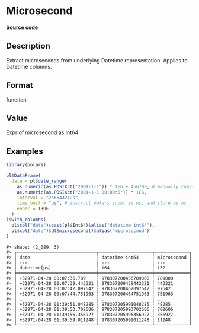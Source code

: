 
# Microsecond

[**Source code**](https://github.com/pola-rs/r-polars/tree/main/R/expr__datetime.R#L536)

## Description

Extract microseconds from underlying Datetime representation. Applies to
Datetime columns.

## Format

function

## Value

Expr of microsecond as Int64

## Examples

``` r
library(polars)

pl$DataFrame(
  date = pl$date_range(
    as.numeric(as.POSIXct("2001-1-1")) * 1E6 + 456789, # manually convert to us
    as.numeric(as.POSIXct("2001-1-1 00:00:6")) * 1E6,
    interval = "2s654321us",
    time_unit = "us", # instruct polars input is us, and store as us
    eager = TRUE
  )
)$with_columns(
  pl$col("date")$cast(pl$Int64)$alias("datetime int64"),
  pl$col("date")$dt$microsecond()$alias("microsecond")
)
```

    #> shape: (2_089, 3)
    #> ┌──────────────────────────────┬────────────────────┬─────────────┐
    #> │ date                         ┆ datetime int64     ┆ microsecond │
    #> │ ---                          ┆ ---                ┆ ---         │
    #> │ datetime[μs]                 ┆ i64                ┆ i32         │
    #> ╞══════════════════════════════╪════════════════════╪═════════════╡
    #> │ +32971-04-28 00:07:36.789    ┆ 978307200456789000 ┆ 789000      │
    #> │ +32971-04-28 00:07:39.443321 ┆ 978307200459443321 ┆ 443321      │
    #> │ +32971-04-28 00:07:42.097642 ┆ 978307200462097642 ┆ 97642       │
    #> │ +32971-04-28 00:07:44.751963 ┆ 978307200464751963 ┆ 751963      │
    #> │ …                            ┆ …                  ┆ …           │
    #> │ +32971-04-28 01:39:51.048285 ┆ 978307205991048285 ┆ 48285       │
    #> │ +32971-04-28 01:39:53.702606 ┆ 978307205993702606 ┆ 702606      │
    #> │ +32971-04-28 01:39:56.356927 ┆ 978307205996356927 ┆ 356927      │
    #> │ +32971-04-28 01:39:59.011248 ┆ 978307205999011248 ┆ 11248       │
    #> └──────────────────────────────┴────────────────────┴─────────────┘
